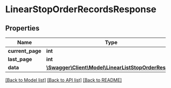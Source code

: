 # LinearStopOrderRecordsResponse

## Properties
Name | Type | Description | Notes
------------ | ------------- | ------------- | -------------
**current_page** | **int** |  | [optional] 
**last_page** | **int** |  | [optional] 
**data** | [**\Swagger\Client\Model\LinearListStopOrderResult[]**](LinearListStopOrderResult.md) |  | [optional] 

[[Back to Model list]](../README.md#documentation-for-models) [[Back to API list]](../README.md#documentation-for-api-endpoints) [[Back to README]](../README.md)


